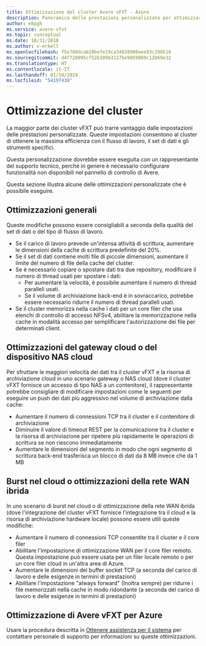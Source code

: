 ```yaml
---
title: Ottimizzazione del cluster Avere vFXT - Azure
description: Panoramica delle prestazioni personalizzate per ottimizzare le prestazioni in Avere vFXT per Azure
author: ekpgh
ms.service: avere-vfxt
ms.topic: conceptual
ms.date: 10/31/2018
ms.author: v-erkell
ms.openlocfilehash: f5e780dcab20befe19ca34020908eee93c290516
ms.sourcegitcommit: d4f728095cf52b109b3117be9059809c12b69e32
ms.translationtype: HT
ms.contentlocale: it-IT
ms.lasthandoff: 01/10/2019
ms.locfileid: "54197438"
---
```

# <a name="cluster-tuning"></a>Ottimizzazione del cluster


La maggior parte dei cluster vFXT può trarre vantaggio dalle impostazioni delle prestazioni personalizzate. Queste impostazioni consentono al cluster di ottenere la massima efficienza con il flusso di lavoro, il set di dati e gli strumenti specifici. 

Questa personalizzazione dovrebbe essere eseguita con un rappresentante del supporto tecnico, perché in genere è necessario configurare funzionalità non disponibili nel pannello di controllo di Avere.

Questa sezione illustra alcune delle ottimizzazioni personalizzate che è possibile eseguire.

<!-- 
[ xxx keep or not? \/ research this xxx ]

> [!TIP]
> The VDBench utility can be helpful in generating I/O workloads to test a vFXT cluster. Read [Measuring vFXT Performance](vdbench.md) to learn more.

-->

## <a name="general-optimizations"></a>Ottimizzazioni generali

Queste modifiche possono essere consigliabili a seconda della qualità del set di dati o del tipo di flusso di lavoro.

* Se il carico di lavoro prevede un'intensa attività di scrittura, aumentare le dimensioni della cache di scrittura predefinite del 20%. 
* Se il set di dati contiene molti file di piccole dimensioni, aumentare il limite del numero di file della cache del cluster. 
* Se è necessario copiare o spostare dati tra due repository, modificare il numero di thread usati per spostare i dati: 
  * Per aumentare la velocità, è possibile aumentare il numero di thread paralleli usati.
  * Se il volume di archiviazione back-end è in sovraccarico, potrebbe essere necessario ridurre il numero di thread paralleli usati.
* Se il cluster memorizza nella cache i dati per un core filer che usa elenchi di controllo di accesso NFSv4, abilitare la memorizzazione nella cache in modalità accesso per semplificare l'autorizzazione dei file per determinati client.

## <a name="cloud-nas-or-cloud-gateway-optimizations"></a>Ottimizzazioni del gateway cloud o del dispositivo NAS cloud

Per sfruttare le maggiori velocità dei dati tra il cluster vFXT e la risorsa di archiviazione cloud in uno scenario gateway o NAS cloud (dove il cluster vFXT fornisce un accesso di tipo NAS a un contenitore), il rappresentante potrebbe consigliare di modificare impostazioni come le seguenti per eseguire un push dei dati più aggressivo nel volume di archiviazione dalla cache:

* Aumentare il numero di connessioni TCP tra il cluster e il contenitore di archiviazione
* Diminuire il valore di timeout REST per la comunicazione tra il cluster e la risorsa di archiviazione per ripetere più rapidamente le operazioni di scrittura se non riescono immediatamente  
* Aumentare le dimensioni del segmento in modo che ogni segmento di scrittura back-end trasferisca un blocco di dati da 8 MB invece che da 1 MB

## <a name="cloud-bursting-or-hybrid-wan-optimizations"></a>Burst nel cloud o ottimizzazioni della rete WAN ibrida

In uno scenario di burst nel cloud o di ottimizzazione della rete WAN ibrida (dove l'integrazione del cluster vFXT fornisce l'integrazione tra il cloud e la risorsa di archiviazione hardware locale) possono essere utili queste modifiche:

* Aumentare il numero di connessioni TCP consentite tra il cluster e il core filer
* Abilitare l'impostazione di ottimizzazione WAN per il core filer remoto. Questa impostazione può essere usata per un filer locale remoto o per un core filer cloud in un'altra area di Azure.
* Aumentare le dimensioni del buffer socket TCP (a seconda del carico di lavoro e delle esigenze in termini di prestazioni)
* Abilitare l'impostazione "always forward" (Inoltra sempre) per ridurre i file memorizzati nella cache in modo ridondante (a seconda del carico di lavoro e delle esigenze in termini di prestazioni)

## <a name="help-optimizing-your-avere-vfxt-for-azure"></a>Ottimizzazione di Avere vFXT per Azure

Usare la procedura descritta in [Ottenere assistenza per il sistema](avere-vfxt-open-ticket.md) per contattare personale di supporto per informazioni su queste ottimizzazioni. 